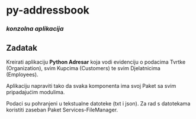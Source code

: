 # py-addressbook
### *konzolna aplikacija*

## Zadatak
Kreirati aplikaciju **Python Adresar** koja vodi evidenciju o podacima Tvrtke (Organization), svim Kupcima (Customers) te svim Djelatnicima (Employees).

Aplikaciju napraviti tako da svaka komponenta ima svoj Paket sa svim pripadajućim modulima.

Podaci su pohranjeni u tekstualne datoteke (txt i json). Za rad s datotekama koristiti zaseban Paket Services-FileManager.

